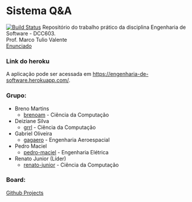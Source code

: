 # Sistema Q&A
[![Build Status](https://travis-ci.org/renato-junior/engenharia-de-software.svg?branch=master)](https://travis-ci.org/renato-junior/engenharia-de-software)
Repositório do trabalho prático da disciplina Engenharia de Software - DCC603.  
Prof. Marco Tulio Valente  
[Enunciado](https://docs.google.com/presentation/d/1BEUp9gkb6H6AkRUCmX4V_kWdcWbOh88LuwPy0b_Fe-4/edit#slide=id.g5463a01ad7_1_6)

### Link do heroku
A aplicação pode ser acessada em https://engenharia-de-software.herokuapp.com/.

### Grupo:
- Breno Martins                   
  - [brenoam](https://github.com/brenoam) - Ciência da Computação
- Deiziane Silva                  
  - [grrl](https://github.com/grrl) - Ciência da Computação
- Gabriel Oliveira                
  - [gagaero](https://github.com/gagaero) - Engenharia Aeroespacial
- Pedro Maciel
  - [pedro-maciel](https://github.com/pedro-maciel) - Engenharia Elétrica
- Renato Junior (Líder)           
  - [renato-junior](https://github.com/renaro-junior) - Ciência da Computação

### Board:
[Github Projects](https://github.com/grrl/engenharia-de-software/projects/1)

